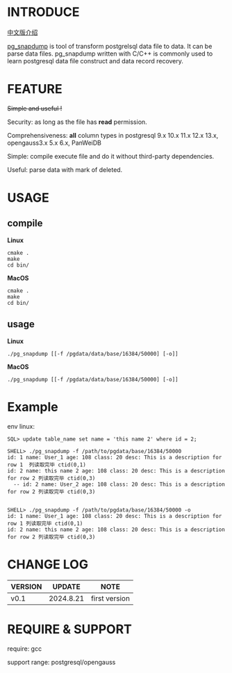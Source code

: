 # INTRODUCE

[中文版介绍](https://github.com/baijiu1/pg_snapdump/blob/main/README_zh.md)

[pg_snapdump](https://github.com/baijiu1/pg_snapdump) is tool of transform postgrelsql data file to data. It can be parse data files. pg_snapdump written with C/C++ is commonly used to learn postgresql data file construct and data record recovery.



# FEATURE

~~Simple and useful !~~

Security: as long as the file has **read** permission.

Comprehensiveness: **all** column types in postgresql 9.x 10.x 11.x 12.x 13.x, opengauss3.x 5.x 6.x, PanWeiDB

Simple: compile execute file and do it without third-party dependencies.

Useful: parse data with mark of deleted.





# USAGE


## compile

**Linux**

```shell
cmake .
make
cd bin/
```

**MacOS**

```shell
cmake .
make
cd bin/
```

## usage

**Linux**

```shell
./pg_snapdump [[-f /pgdata/data/base/16384/50000] [-o]]
```

**MacOS**

```shell
./pg_snapdump [[-f /pgdata/data/base/16384/50000] [-o]]
```


# Example

env linux:

```shell
SQL> update table_name set name = 'this name 2' where id = 2;

SHELL> ./pg_snapdump -f /path/to/pgdata/base/16384/50000 
id: 1 name: User_1 age: 108 class: 20 desc: This is a description for row 1  列读取完毕 ctid(0,1)
id: 2 name: this name 2 age: 108 class: 20 desc: This is a description for row 2 列读取完毕 ctid(0,3)
  -- id: 2 name: User_2 age: 108 class: 20 desc: This is a description for row 2 列读取完毕 ctid(0,3)


SHELL> ./pg_snapdump -f /path/to/pgdata/base/16384/50000 -o
id: 1 name: User_1 age: 108 class: 20 desc: This is a description for row 1 列读取完毕 ctid(0,1)
id: 2 name: this name 2 age: 108 class: 20 desc: This is a description for row 2 列读取完毕 ctid(0,3)
```


# CHANGE LOG

| VERSION | UPDATE     | NOTE                                     |
| ------- | ---------- | ---------------------------------------- |
| v0.1    | 2024.8.21  | first version                            |





# REQUIRE & SUPPORT

require: gcc

support range: postgresql/opengauss
